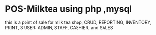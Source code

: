 # POS-Milktea using php ,mysql
 this is a point of sale for milk tea shop,
CRUD,
REPORTING,
INVENTORY,
PRINT,
3 USER:
ADMIN,
STAFF,
CASHIER, and
SALES

